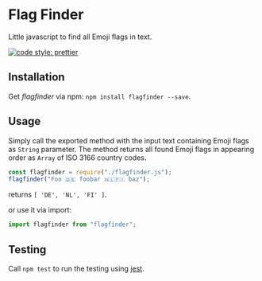 # Flag Finder

Little javascript to find all Emoji flags in text.

[![code style: prettier](https://img.shields.io/badge/code_style-prettier-ff69b4.svg?style=flat-square)](https://github.com/prettier/prettier)

## Installation

Get _flagfinder_ via npm: `npm install flagfinder --save`.

## Usage

Simply call the exported method with the input text containing Emoji flags as `String` parameter. The method returns all found Emoji flags in appearing order as `Array` of ISO 3166 country codes.

```js
const flagfinder = require("./flagfinder.js");
flagfinder("Foo 🇩🇪 foobar 🇳🇱🇫🇮 baz");
```

returns `[ 'DE', 'NL', 'FI' ]`.

or use it via import:

```js
import flagfinder from "flagfinder";
```

## Testing

Call `npm test` to run the testing using [jest](https://facebook.github.io/jest/).

